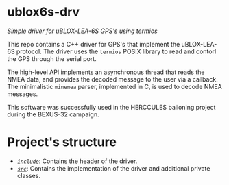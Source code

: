 # ublox6s-drv
_Simple driver for uBLOX-LEA-6S GPS's using termios_

This repo contains a C++ driver for GPS's that implement the uBLOX-LEA-6S protocol.
The driver uses the `termios` POSIX library to read and contorl the GPS through the serial port.

The high-level API implements an asynchronous thread that reads the NMEA data,
and provides the decoded message to the user via a callback.
The minimalistic `minemea` parser, implemented in C, is used to decode NMEA messages.

This software was successfully used in the HERCCULES balloning project during the BEXUS-32 campaign.

# Project's structure

- [*`include`*](include): Contains the header of the driver.
- [*`src`*](src): Contains the implementation of the driver and additional private classes.
